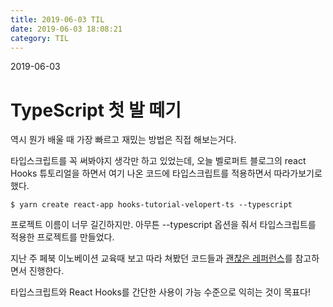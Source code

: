 ```yaml
---
title: 2019-06-03 TIL
date: 2019-06-03 18:08:21
category: TIL
---
```

2019-06-03

# TypeScript 첫 발 떼기

역시 뭔가 배울 때 가장 빠르고 재밌는 방법은 직접 해보는거다.

타입스크립트를 꼭 써봐야지 생각만 하고 있었는데, 오늘 벨로퍼트 블로그의 react Hooks 튜토리얼을 하면서 여기 나온 코드에 타입스크립트를 적용하면서 따라가보기로 했다.

```
$ yarn create react-app hooks-tutorial-velopert-ts --typescript
```
프로젝트 이름이 너무 길긴하지만. 아무튼 --typescript 옵션을 줘서 타입스크립트를 적용한 프로젝트를 만들었다.

지난 주 페북 이노베이션 교육때 보고 따라 쳐봤던 코드들과 [괜찮은 레퍼런스](https://ahnheejong.gitbook.io/ts-for-jsdev/)를 참고하면서 진행한다.

타입스크립트와 React Hooks를 간단한 사용이 가능 수준으로 익히는 것이 목표다!


<!--stackedit_data:
eyJoaXN0b3J5IjpbLTE5MjUzOTk0MV19
-->